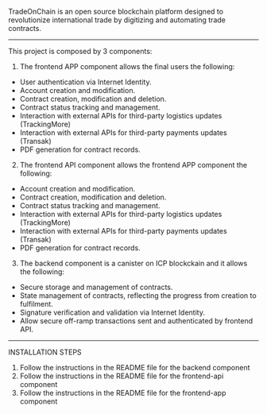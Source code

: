 TradeOnChain is an open source blockchain platform designed to revolutionize international trade by digitizing and automating trade contracts. 

---

This project is composed by 3 components:

1. The frontend APP component allows the final users the following:
- User authentication via Internet Identity.
- Account creation and modification.
- Contract creation, modification and deletion.
- Contract status tracking and management.
- Interaction with external APIs for third-party logistics updates (TrackingMore)
- Interaction with external APIs for third-party payments updates (Transak)
- PDF generation for contract records.

2. The frontend API component allows the frontend APP component the following:
- Account creation and modification.
- Contract creation, modification and deletion.
- Contract status tracking and management.
- Interaction with external APIs for third-party logistics updates (TrackingMore)
- Interaction with external APIs for third-party payments updates (Transak)
- PDF generation for contract records.

3. The backend component is a canister on ICP blockckain and it allows the following:
- Secure storage and management of contracts.
- State management of contracts, reflecting the progress from creation to fulfilment.
- Signature verification and validation via Internet Identity.
- Allow secure off-ramp transactions sent and authenticated by frontend API.

---

INSTALLATION STEPS
1. Follow the instructions in the README file for the backend component
2. Follow the instructions in the README file for the frontend-api component
3. Follow the instructions in the README file for the frontend-app component